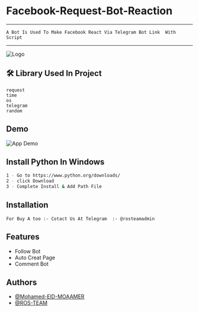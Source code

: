 #            Facebook-Request-Bot-Reaction
-------------------------------------------------------
    A Bot Is Used To Make Facebook React Via Telegram Bot Link  With Script
-----------------------------------------------------


![Logo](https://i.imgur.com/8BKOFiQ.png)


## 🛠 Library Used In Project 
    request
    time
    os
    telegram
    random
    



## Demo

![App Demo](https://i.imgur.com/LqAlWOR.png)

## Install Python In Windows
```bash
1 - Go to https://www.python.org/downloads/
2 - click Download
3 - Complete Install & Add Path File 
```
## Installation

```
For Buy A too :- Cotact Us At Telegram  :- @rosteamadmin
```

## Features

- Follow Bot
- Auto Creat Page
- Comment Bot

## Authors

- [@Mohamed-EID-MOAAMER](https://github.com/Mohamed-Ros)
- [@ROS-TEAM](https://api.whatsapp.com/send?phone=+201006853813)


